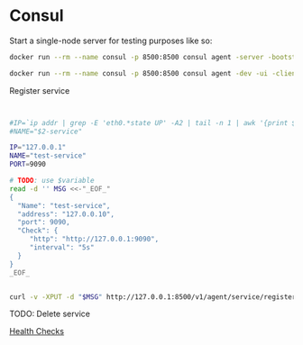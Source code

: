 # Consul

Start a single-node server for testing purposes like so:

```sh
docker run --rm --name consul -p 8500:8500 consul agent -server -bootstrap -ui -client=0.0.0.0 -bind=0.0.0.0

docker run --rm --name consul -p 8500:8500 consul agent -dev -ui -client=0.0.0.0 -bind=0.0.0.0
```


Register service

```sh


#IP=`ip addr | grep -E 'eth0.*state UP' -A2 | tail -n 1 | awk '{print $2}' | cut -f1 -d '/'`
#NAME="$2-service"

IP="127.0.0.1"
NAME="test-service"
PORT=9090

# TODO: use $variable
read -d '' MSG <<-"_EOF_"
{
  "Name": "test-service",
  "address": "127.0.0.10",
  "port": 9090,
  "Check": {
     "http": "http://127.0.0.1:9090",
     "interval": "5s"
  }
}
_EOF_


curl -v -XPUT -d "$MSG" http://127.0.0.1:8500/v1/agent/service/register
```

TODO: Delete service

[Health Checks](https://www.consul.io/docs/agent/checks.html)

